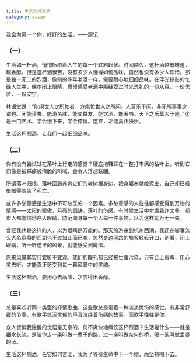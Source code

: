 ```yaml
---
title: 生活这杯烈酒
category: essay
---
```


我会为另一个你，好好的生活。——题记

### （一）

生活如一杯酒，悄悄酝酿着人生的每一个跌宕起伏。时间越久，这杯酒越有味道，越香醇。但是这杯酒很苦，没有多少人懂得如何品味，自然也没有多少人珍惜。那是独一无二的烈酒，像别的陈年老酒一样，需要耐心地细细品味。在浮光掠影的忙碌人生中，偶尔闭上眼睛，慢慢感受老酒中那经受过时光洗礼的一份从容，一份优雅，一份安宁。

林语堂说：“能闲世人之所忙者，方能忙世人之所闲。人莫乐于闲，非无所事事之谓也。闲能读书、能游名胜、能交益友、能饮酒、能著书。天下之乐莫大于是。”这是一门艺术，学会慢下来，学会停留。这样，才能真正快乐。

生活这杯烈酒，让我们一起细细品味。

### （二）

你有没有尝试过在落叶上行走的感觉？硬底拖鞋踩在一整打丰满的枯叶上，听到它们像是被踩痛般清脆的叫喊，会令人浮想联翩。

所谓落叶归根，落叶回到养育它们的老树根身边，把身躯奉献给泥土，自己却已经借飘零宣告了死亡。

或许多愁善感是生活中不可缺乏的一个因素。多愁善感的人往往都感受得到万物的情感——太阳的骄傲，月亮的圆缺，落叶的伤感。有时候生活中尔虞我诈太多，都市人都警惕地睁大眼睛，防范周身每一个人每一件事物，以为这样就万无一失。

曾经我也是这样的人，以为眼睛是万能的。那天旅游来到杭州西湖，我还在嘟囔怎么大名鼎鼎的西湖也不过如此而已嘛，忽然身边同路的旅客轻轻开口，别看，闭上眼睛，听一听这里的风景，就能感受到魔法。

原来风景其实只宜听不宜观。我们的瞳孔都已经被世事污染，只有合上眼睛，用心灵去听，才能真正感受到每一幕风景中的灵魂。

生活这杯烈酒，要用心去品味，才尝得出香醇。

### （三）

总是喜欢听同一类型的抒情歌曲，这些歌总是带着一种淡淡忧伤的感觉，有非常舒缓的节奏，有歌手低沉忧郁的声音演绎着伤感的故事。而歌手往往是你。

众人皆醉我独醒的觉悟是无奈的，何不爽快地痛饮这杯烈酒？生活是什么——就是细水长流，是陪你走一条叫做一辈子的路，过一座叫做奈何的桥，喝一碗叫做孟婆的汤。

生活这杯烈酒，任它如何苦涩，我为了等待生命中下一个你，而坚持喝下去。
